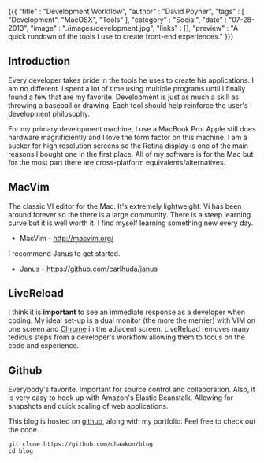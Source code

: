 {{{
    "title"    : "Development Workflow",
    "author"   : "David Poyner",
    "tags"     : [ "Development", "MacOSX", "Tools" ],
    "category" : "Social",
    "date"     : "07-28-2013",
    "image"    : "./images/development.jpg",
    "links"    : [],
    "preview"  : "A quick rundown of the tools I use to create front-end experiences."
}}}

Introduction
-----

Every developer takes pride in the tools he uses to create his
applications. I am no different. I spent a lot of time using multiple
programs until I finally found a few that are my favorite. Development
is just as much a skill as throwing a baseball or drawing. Each tool
should help reinforce the user's development philosophy.

For my primary development machine, I use a MacBook Pro. Apple still
does hardware magnificiently and I love the form factor on this machine.
I am a sucker for high resolution screens so the Retina display is one
of the main reasons I bought one in the first place. All of my software
is for the Mac but for the most part there are cross-platform
equivalents/alternatives.

MacVim
------

The classic VI editor for the Mac. It's extremely lightweight. Vi has been
around forever so the there is a large community. There is a steep
learning curve but it is well worth it. I find myself learning something
new every day.

- MacVim - <http://macvim.org/>

I recommend Janus to get started.

- Janus - <https://github.com/carlhuda/janus>

LiveReload
------

I think it is **important** to see an immediate response as a developer when
coding. My ideal set-up is a dual monitor (the more the merrier) with
VIM on one screen and [Chrome](http://www.google.com/chrome/) in the adjacent
screen. LiveReload removes many tedious steps from a developer's
workflow allowing them to focus on the code and experience. 

Github
------

Everybody's favorite. Important for source control and collaboration. Also, it is 
very easy to hook up with Amazon's Elastic Beanstalk. Allowing for snapshots and
quick scaling of web applications.

This blog is hosted on [github](https://github.com/dhaakon/blog), along with my 
portfolio. Feel free to check out the code.

```
git clone https://github.com/dhaakon/blog
cd blog 
```
